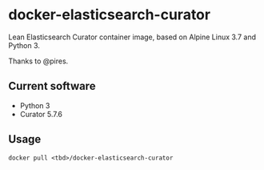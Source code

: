 # docker-elasticsearch-curator
Lean Elasticsearch Curator container image, based on Alpine Linux 3.7 and Python 3.

Thanks to @pires.

## Current software

* Python 3
* Curator 5.7.6

## Usage

```
docker pull <tbd>/docker-elasticsearch-curator
```
